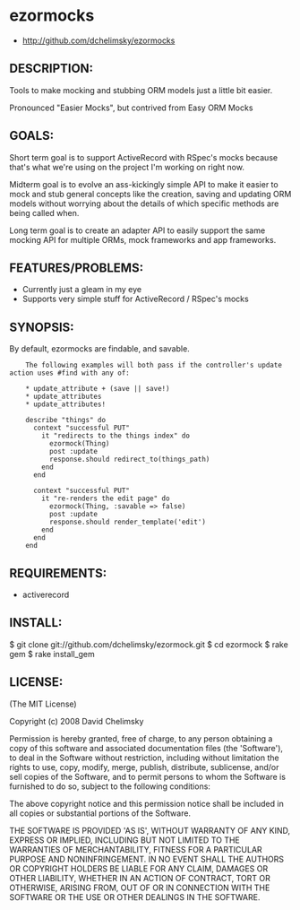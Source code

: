 # ezormocks

* http://github.com/dchelimsky/ezormocks

## DESCRIPTION:

Tools to make mocking and stubbing ORM models just a little bit easier.

Pronounced "Easier Mocks", but contrived from Easy ORM Mocks

## GOALS:

Short term goal is to support ActiveRecord with RSpec's mocks because that's
what we're using on the project I'm working on right now.

Midterm goal is to evolve an ass-kickingly simple API to make it easier to mock and stub general concepts like the creation, saving and updating ORM models without worrying about the details of which specific methods are being called when.

Long term goal is to create an adapter API to easily support the same mocking API for multiple ORMs, mock frameworks and app frameworks.

## FEATURES/PROBLEMS:

* Currently just a gleam in my eye
* Supports very simple stuff for ActiveRecord / RSpec's mocks

## SYNOPSIS:

By default, ezormocks are findable, and savable.

        The following examples will both pass if the controller's update action uses #find with any of:

        * update_attribute + (save || save!)
        * update_attributes
        * update_attributes!

        describe "things" do
          context "successful PUT"
            it "redirects to the things index" do
              ezormock(Thing)
              post :update
              response.should redirect_to(things_path)
            end
          end

          context "successful PUT"
            it "re-renders the edit page" do
              ezormock(Thing, :savable => false)
              post :update
              response.should render_template('edit')
            end
          end
        end

## REQUIREMENTS:

* activerecord

## INSTALL:

  $ git clone git://github.com/dchelimsky/ezormock.git
  $ cd ezormock
  $ rake gem
  $ rake install_gem

## LICENSE:

(The MIT License)

Copyright (c) 2008 David Chelimsky

Permission is hereby granted, free of charge, to any person obtaining
a copy of this software and associated documentation files (the
'Software'), to deal in the Software without restriction, including
without limitation the rights to use, copy, modify, merge, publish,
distribute, sublicense, and/or sell copies of the Software, and to
permit persons to whom the Software is furnished to do so, subject to
the following conditions:

The above copyright notice and this permission notice shall be
included in all copies or substantial portions of the Software.

THE SOFTWARE IS PROVIDED 'AS IS', WITHOUT WARRANTY OF ANY KIND,
EXPRESS OR IMPLIED, INCLUDING BUT NOT LIMITED TO THE WARRANTIES OF
MERCHANTABILITY, FITNESS FOR A PARTICULAR PURPOSE AND NONINFRINGEMENT.
IN NO EVENT SHALL THE AUTHORS OR COPYRIGHT HOLDERS BE LIABLE FOR ANY
CLAIM, DAMAGES OR OTHER LIABILITY, WHETHER IN AN ACTION OF CONTRACT,
TORT OR OTHERWISE, ARISING FROM, OUT OF OR IN CONNECTION WITH THE
SOFTWARE OR THE USE OR OTHER DEALINGS IN THE SOFTWARE.